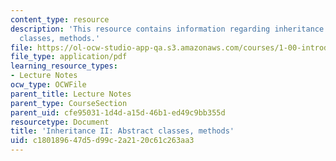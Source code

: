 ```yaml
---
content_type: resource
description: 'This resource contains information regarding inheritance II: abstract
  classes, methods.'
file: https://ol-ocw-studio-app-qa.s3.amazonaws.com/courses/1-00-introduction-to-computers-and-engineering-problem-solving-spring-2012/c180189647d5d99c2a2120c61c263aa3_MIT1_00S12_Lec_14.pdf
file_type: application/pdf
learning_resource_types:
- Lecture Notes
ocw_type: OCWFile
parent_title: Lecture Notes
parent_type: CourseSection
parent_uid: cfe95031-1d4d-a15d-46b1-ed49c9bb355d
resourcetype: Document
title: 'Inheritance II: Abstract classes, methods'
uid: c1801896-47d5-d99c-2a21-20c61c263aa3
---
```

